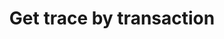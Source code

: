 ---
title: Get trace by transaction
excerpt: >-
  API to get Sentio call trace. It takes `txId.txHash` and `chainSpec.chainId`
  arguments, where the first is transaction hash, and the second is the numeric
  ethereum chain ID.


  The results looks very similar to the normal [Ethereum call
  trace](https://raw.githubusercontent.com/sentioxyz/docs/main/.gitbook/assets/image%20(2)%20(1)%20(1)%20(1).png).
  But we have an additional `startIndex` and `startIndex` on each trace entry
  even for the LOG, representing the execution order in the trace.


  This allows you to build chart that marks the order of fund flow.


  ![screenshot](https://raw.githubusercontent.com/sentioxyz/docs/main/.gitbook/assets/image%20(2)%20(1)%20(1)%20(1).png)
api:
  file: bazel-binopenapiopenapiopenapiopenapi.swagger.json
  operationId: GetCallTraceByTransaction
hidden: false
---